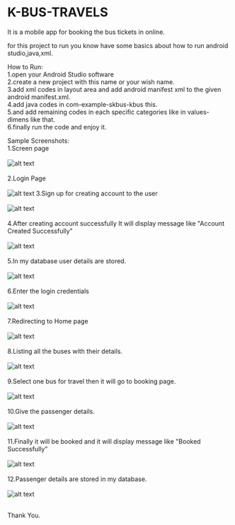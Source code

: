 # K-BUS-TRAVELS
It is a mobile app for booking the bus tickets in online.<br>

for this project to run you know have some basics about how to run android studio,java,xml.<br>

How to Run:<br>
1.open your Android Studio software<br>
2.create a new project with this name or your wish name.<br>
3.add xml codes in layout area and add android manifest xml to the given android manifest.xml.<br>
4.add java codes in com-example-skbus-kbus this.<br>
5.and add remaining codes in each specific categories like in values-dimens like that.<br>
6.finally run the code and enjoy it.<br>

Sample Screenshots:<br>
1.Screen page<br><br>
![alt text](https://github.com/Karthikeyan2212/K-BUS-TRAVELS/blob/master/outputs/Output%201.jpeg?raw=true)
<br><br>
2.Login Page<br><br>
![alt text](https://github.com/Karthikeyan2212/K-BUS-TRAVELS/blob/master/outputs/Output%202.jpeg?raw=true)
3.Sign up for creating account to the user<br><br>
![alt text](https://github.com/Karthikeyan2212/K-BUS-TRAVELS/blob/master/outputs/Output%203.jpeg?raw=true)
<br><br>
4.After creating account successfully It will display message like "Account Created Successfully"<br><br>
![alt text](https://github.com/Karthikeyan2212/K-BUS-TRAVELS/blob/master/outputs/Output%204.jpeg?raw=true)
<br><br>
5.In my database user details are stored.<br><br>
![alt text](https://github.com/Karthikeyan2212/K-BUS-TRAVELS/blob/master/outputs/Output%2011.jpeg?raw=true)
<br><br>
6.Enter the login credentials<br><br>
![alt text](https://github.com/Karthikeyan2212/K-BUS-TRAVELS/blob/master/outputs/Output%205.jpeg?raw=true)
<br><br>
7.Redirecting to Home page<br><br>
![alt text](https://github.com/Karthikeyan2212/K-BUS-TRAVELS/blob/master/outputs/Output%206.jpeg?raw=true)
<br><br>
8.Listing all the buses with their details.<br><br>
![alt text](https://github.com/Karthikeyan2212/K-BUS-TRAVELS/blob/master/outputs/Output%207.jpeg?raw=true)
<br><br>
9.Select one bus for travel then it will go to booking page.<br><br>
![alt text](https://github.com/Karthikeyan2212/K-BUS-TRAVELS/blob/master/outputs/Output%208.jpeg?raw=true)
<br><br>
10.Give the passenger details.<br><br>
![alt text](https://github.com/Karthikeyan2212/K-BUS-TRAVELS/blob/master/outputs/Output%209.jpeg?raw=true)
<br><br>
11.Finally it will be booked and it will display message like "Booked Successfully"<br><br>
![alt text](https://github.com/Karthikeyan2212/K-BUS-TRAVELS/blob/master/outputs/Output%2010.jpeg?raw=true)
<br><br>
12.Passenger details are stored in my database.<br><br>
![alt text](https://github.com/Karthikeyan2212/K-BUS-TRAVELS/blob/master/outputs/Output%2012.jpeg?raw=true)
<br><br>

Thank You.
